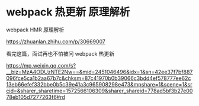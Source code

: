 # webpack 热更新 原理解析



webpack HMR 原理解析

https://zhuanlan.zhihu.com/p/30669007





看完这篇，面试再也不怕被问 webpack 热更新

https://mp.weixin.qq.com/s?__biz=MzA4ODUzNTE2Nw==&mid=2451046496&idx=1&sn=42ee37f7bf887096fce5ca1b2aa67b7c&chksm=87c41970b0b39066c3bdd4ef578777ee62c13eb66efef332bbe0b5c39e41a3c965908298e473&mpshare=1&scene=1&srcid=&sharer_sharetime=1572566106309&sharer_shareid=778ad5bf3b27e0078eb105d7277263f6#rd